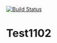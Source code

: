 [![Build Status](https://app.travis-ci.com/LebedevIlyaG/Test1102.svg?branch=main)](https://app.travis-ci.com/LebedevIlyaG/Test1102)


# Test1102


